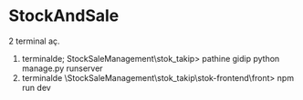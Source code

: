 # StockAndSale
2 terminal aç.
1. terminalde;
  StockSaleManagement\stok_takip> pathine gidip python manage.py runserver
2. terminalde
  \StockSaleManagement\stok_takip\stok-frontend\front> npm run dev
